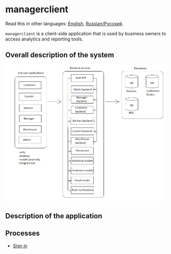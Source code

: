 # managerclient

Read this in other languages: [English](managerclient.md), [Russian/Русский](managerclient.ru.md). 

`managerclient` is a client-side application that is used by business owners to access analytics and reporting tools.

## Overall description of the system 

![system_overall](../img/system_overall.png)

## Description of the application

## Processes 

- [Sign in](../processes/auth/signin.md)
